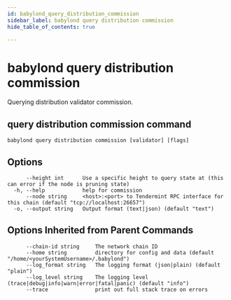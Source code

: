 ```yaml
---
id: babylond_query_distribution_commission
sidebar_label: babylond query distribution commission
hide_table_of_contents: true

---
```


# babylond query distribution commission
Querying distribution validator commission.
## query distribution commission command
```
babylond query distribution commission [validator] [flags]
```
## Options
```
      --height int      Use a specific height to query state at (this can error if the node is pruning state)
  -h, --help            help for commission
      --node string     <host>:<port> to Tendermint RPC interface for this chain (default "tcp://localhost:26657")
  -o, --output string   Output format (text|json) (default "text")
```
## Options Inherited from Parent Commands
```
      --chain-id string     The network chain ID
      --home string         directory for config and data (default "/home/<yourSystemUsername>/.babylond")
      --log_format string   The logging format (json|plain) (default "plain")
      --log_level string    The logging level (trace|debug|info|warn|error|fatal|panic) (default "info")
      --trace               print out full stack trace on errors
```